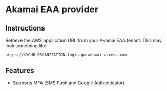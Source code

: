 # Akamai EAA provider

## Instructions

Retrieve the AWS application URL from your Akamai EAA tenant. This may look something like:

```
https://$YOUR_ORGANIZATION.login.go.akamai-access.com
```

## Features

* Supports MFA (SMS Push and Google Authenticator)
